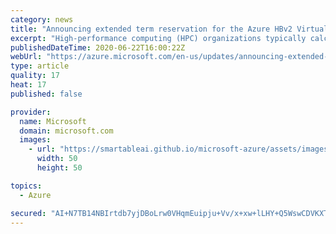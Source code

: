 ```yaml
---
category: news
title: "Announcing extended term reservation for the Azure HBv2 Virtual Machine"
excerpt: "High-performance computing (HPC) organizations typically calculate cost projections five-to-six years for the typical lifespan of an on-premises HPC cluster. "
publishedDateTime: 2020-06-22T16:00:22Z
webUrl: "https://azure.microsoft.com/en-us/updates/announcing-extended-term-reservation-for-the-azure-hbv2-virtual-machine/"
type: article
quality: 17
heat: 17
published: false

provider:
  name: Microsoft
  domain: microsoft.com
  images:
    - url: "https://smartableai.github.io/microsoft-azure/assets/images/organizations/microsoft.com-50x50.jpg"
      width: 50
      height: 50

topics:
  - Azure

secured: "AI+N7TB14NBIrtdb7yjDBoLrw0VHqmEuipju+Vv/x+xw+lLHY+Q5WswCDVKXTCDvxPSjq01r475zfmInwPoTFdMiyHLgTv/oNNpap9pUNSFOTBBm2uqyUw7ZGVioMCCvNi/5v7Yi4acXX9CPM/GvYnJGQelQ0+KnwpKb1XQvFxtjuxRv+n0b8mjtzTDq8OVdNz90EAhUkM96VQ9sW+kPhBTuSY/Qm7MMT9pPJERiGG8ihhI402QfhOnsZtqBs/tw3q/Ag+74NtcNLefkHPSg+oqaJzgs3Vc9NCJYOJxDpWTXLMYECW3OhuZb/qFoOHrzMKu52TrXEV652ZVJ3Stshw==;J+CaJhQ2QVYeEG9UWtJeqA=="
---
```


